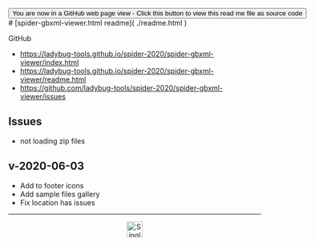 <span style=display:none; >[You are now in a GitHub source code view - click this link to view Read Me file as a web page](https://ladybug-tools.github.io/spider-2020/#README.md "View file as a web page.") </span>

<div><input type=button onclick=window.location.href="https://github.com/ladybug-tools/spider-2020/tree/master/spider-gbxml-viewer"
value="You are now in a GitHub web page view - Click this button to view this read me file as source code" ></div>
# [spider-gbxml-viewer.html readme]( ./readme.html )

GitHub

* https://ladybug-tools.github.io/spider-2020/spider-gbxml-viewer/index.html
* https://ladybug-tools.github.io/spider-2020/spider-gbxml-viewer/readme.html
* https://github.com/ladybug-tools/spider-2020/spider-gbxml-viewer/issues


## Issues

* not loading zip files

## v-2020-06-03

* Add to footer icons
* Add sample files gallery
* Fix location has issues


---

<center><img title="Single finger for single method!" height="32" width="32" src="https://ladybug.tools/artwork/icons_bugs/ico/spider.ico" ></center>
